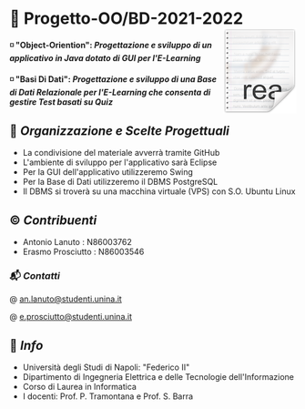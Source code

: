 
# 🔖 Progetto-OO/BD-2021-2022  <img src="icon.png" align="right"/> 
#### ◽ "Object-Oriention": **_Progettazione e sviluppo di un applicativo in Java dotato di GUI per l'E-Learning_** 

#### ◽ "Basi Di Dati": **_Progettazione e sviluppo di una Base di Dati Relazionale per l'E-Learning che consenta di gestire Test basati su Quiz_** 

## 📑 *Organizzazione e Scelte Progettuali*
- La condivisione del materiale avverrà tramite GitHub
- L'ambiente di sviluppo per l'applicativo sarà Eclipse
- Per la GUI dell'applicativo utilizzeremo Swing
- Per la Base di Dati utilizzeremo il DBMS PostgreSQL
- Il DBMS si troverà su una macchina virtuale (VPS) con S.O. Ubuntu Linux

## ©️ *Contribuenti*
- Antonio Lanuto : N86003762
- Erasmo Prosciutto : N86003546

### 📬 *Contatti*
@ an.lanuto@studenti.unina.it

@ e.prosciutto@studenti.unina.it

## 🏬 *Info*
- Università degli Studi di Napoli: "Federico II" 
- Dipartimento di Ingegneria Elettrica e delle Tecnologie dell'Informazione
- Corso di Laurea in Informatica
- I docenti: Prof. P. Tramontana e Prof. S. Barra
